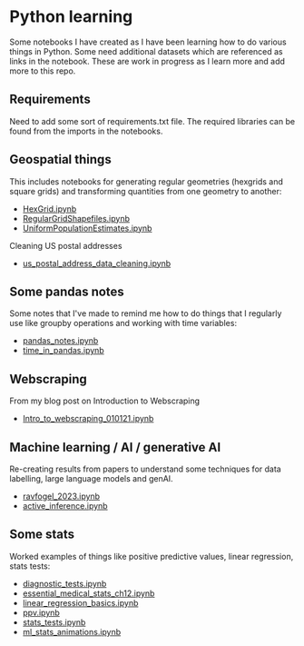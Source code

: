# Python learning

Some notebooks I have created as I have been learning how to do various things in Python. Some need additional datasets which are referenced as links in the notebook. These are work in progress as I learn more and add more to this repo.

## Requirements

Need to add some sort of requirements.txt file. The required libraries can be found from the imports in the notebooks.


## Geospatial things

This includes notebooks for generating regular geometries (hexgrids and square grids) and transforming quantities from one geometry to another:

- [HexGrid.ipynb](https://github.com/ajl2718/python_learning/HexGrid.ipynb)
- [RegularGridShapefiles.ipynb](https://github.com/ajl2718/python_learning/RegularGridShapefiles.ipynb)
- [UniformPopulationEstimates.ipynb](https://github.com/ajl2718/python_learning/UniformPopulationEstimates.ipynb)

Cleaning US postal addresses
- [us_postal_address_data_cleaning.ipynb](https://github.com/ajl2718/python_learning/us_postal_address_data_cleaning.ipynb)

## Some pandas notes

Some notes that I've made to remind me how to do things that I regularly use like groupby operations and working with time variables:

- [pandas_notes.ipynb](https://github.com/ajl2718/python_learning/pandas_notes.ipynb)
- [time_in_pandas.ipynb](https://github.com/ajl2718/python_learning/time_in_pandas.ipynb)

## Webscraping

From my blog post on Introduction to Webscraping

- [Intro_to_webscraping_010121.ipynb](https://github.com/ajl2718/python_learning/intro_to_webscraping_010121.ipynb)

## Machine learning / AI / generative AI

Re-creating results from papers to understand some techniques for data labelling, large language models and genAI.

- [ravfogel_2023.ipynb](https://github.com/ajl2718/python_learning/ravfogel_2023.ipynb)
- [active_inference.ipynb](https://github.com/ajl2718/python_learning/active_inference.ipynb)

## Some stats

Worked examples of things like positive predictive values, linear regression, stats tests:

- [diagnostic_tests.ipynb](https://github.com/ajl2718/python_learning/diagnostic_tests.ipynb)
- [essential_medical_stats_ch12.ipynb](https://github.com/ajl2718/python_learning/essential_medical_stats_ch12.ipynb)
- [linear_regression_basics.ipynb](https://github.com/ajl2718/python_learning/linear_regression_basics.ipynb)
- [ppv.ipynb](https://github.com/ajl2718/python_learning/ppv.ipynb)
- [stats_tests.ipynb](https://github.com/ajl2718/python_learning/stats_tests.ipynb)
- [ml_stats_animations.ipynb](https://github.com/ajl2718/python_learning/ml_stats_animations.ipynb)